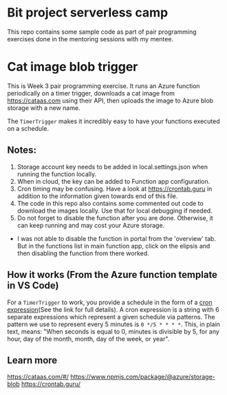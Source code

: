 # Bit project serverless camp
This repo contains some sample code as part of pair programming exercises done in the mentoring sessions with my mentee.

# Cat image blob trigger

This is Week 3 pair programming exercise. It runs an Azure function periodically on a timer trigger, downloads a cat image from https://cataas.com using their API, then uploads the image to Azure blob storage with a new name.

The `TimerTrigger` makes it incredibly easy to have your functions executed on a schedule. 


## Notes:
1. Storage account key needs to be added in local.settings.json when running the function locally.
2. When in cloud, the key can be added to Function app configuration.
3. Cron timing may be confusing. Have a look at https://crontab.guru in addition to the information given towards end of this file.
4. The code in this repo also contains some commented out code to download the images locally. Use that for local debugging if needed.
5. Do not forget to disable the function after you are done. Otherwise, it can keep running and may cost your Azure storage. 
  * I was not able to disable the function in portal from the 'overview' tab. But in the functions list in main function app, click on the elipsis and then disabling the function from there worked.

## How it works (From the Azure function template in VS Code)

For a `TimerTrigger` to work, you provide a schedule in the form of a [cron expression](https://en.wikipedia.org/wiki/Cron#CRON_expression)(See the link for full details). A cron expression is a string with 6 separate expressions which represent a given schedule via patterns. The pattern we use to represent every 5 minutes is `0 */5 * * * *`. This, in plain text, means: "When seconds is equal to 0, minutes is divisible by 5, for any hour, day of the month, month, day of the week, or year".

## Learn more

https://cataas.com/#/
https://www.npmjs.com/package/@azure/storage-blob
https://crontab.guru/

